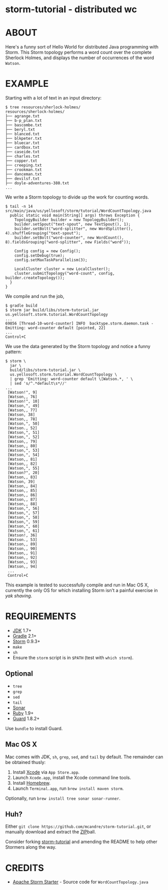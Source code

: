 # storm-tutorial - distributed wc

# ABOUT

Here's a funny sort of Hello World for distributed Java programming with Storm. This Storm topology performs a word count over the complete Sherlock Holmes, and displays the number of occurrences of the word `Watson`.

# EXAMPLE

Starting with a lot of text in an input directory:

```
$ tree resources/sherlock-holmes/
resources/sherlock-holmes/
├── agrange.txt
├── b-p_plan.txt
├── bascombe.txt
├── beryl.txt
├── blanced.txt
├── blkpeter.txt
├── bluecar.txt
├── cardbox.txt
├── caseide.txt
├── charles.txt
├── copper.txt
├── creeping.txt
├── crookman.txt
├── danceman.txt
├── devilsf.txt
├── doyle-adventures-380.txt
...
```

We write a Storm topology to divide up the work for counting words.

```
$ tail -n 14 src/main/java/us/yellosoft/storm/tutorial/WordCountTopology.java
  public static void main(String[] args) throws Exception {
    TopologyBuilder builder = new TopologyBuilder();
    builder.setSpout("text-spout", new TextSpout(), 1);
    builder.setBolt("word-splitter", new WordSplitter(), 4).shuffleGrouping("text-spout");
    builder.setBolt("word-counter", new WordCount(), 8).fieldsGrouping("word-splitter", new Fields("word"));

    Config config = new Config();
    config.setDebug(true);
    config.setMaxTaskParallelism(3);

    LocalCluster cluster = new LocalCluster();
    cluster.submitTopology("word-count", config, builder.createTopology());
  }
}
```

We compile and run the job,

```
$ gradle build
$ storm jar build/libs/storm-tutorial.jar us.yellosoft.storm.tutorial.WordCountTopology
...
69856 [Thread-10-word-counter] INFO  backtype.storm.daemon.task - Emitting: word-counter default [pointed, 22]
...
Control+C
```

We use the data generated by the Storm topology and notice a funny pattern:

```
$ storm \
  jar \
  build/libs/storm-tutorial.jar \
  us.yellosoft.storm.tutorial.WordCountTopology \
  | grep 'Emitting: word-counter default \[Watson.*, ' \
  | sed 's/^.*default\s*//'
...
 [Watson!", 9]
 [Watson,, 76]
 [Watson!", 10]
 [Watson,", 49]
 [Watson,, 77]
 [Watson, 38]
 [Watson,, 78]
 [Watson,", 50]
 [Watson., 52]
 [Watson,", 51]
 [Watson,", 52]
 [Watson,, 79]
 [Watson,, 80]
 [Watson,", 53]
 [Watson,", 54]
 [Watson,, 81]
 [Watson,, 82]
 [Watson,", 55]
 [Watson?", 20]
 [Watson,, 83]
 [Watson, 39]
 [Watson,, 84]
 [Watson,, 85]
 [Watson,, 86]
 [Watson,, 87]
 [Watson,, 88]
 [Watson,", 56]
 [Watson,", 57]
 [Watson,", 58]
 [Watson,", 59]
 [Watson,", 60]
 [Watson,", 61]
 [Watson!, 36]
 [Watson., 53]
 [Watson,, 89]
 [Watson,, 90]
 [Watson,, 91]
 [Watson,, 92]
 [Watson,, 93]
 [Watson,, 94]
 ...
 Control+C
```

This example is tested to successfully compile and run in Mac OS X, currently the only OS for which installing Storm isn't a painful exercise in *yak shaving*.

# REQUIREMENTS

* [JDK](http://www.oracle.com/technetwork/java/javase/downloads/index.html) 1.7+
* [Gradle](http://gradle.org/) 2.1+
* [Storm](https://storm.apache.org/) 0.9.3+
* `make`
* `sh`
* Ensure the `storm` script is in `$PATH` (test with `which storm`).

## Optional

* `tree`
* `grep`
* `sed`
* `tail`
* [Sonar](http://www.sonarqube.org/)
* [Ruby](https://www.ruby-lang.org/) 1.9+
* [Guard](http://guardgem.org/) 1.8.2+

Use `bundle` to install Guard.

## Mac OS X

Mac comes with JDK, `sh`, `grep`, `sed`, and `tail` by default. The remainder can be obtained thusly:

1. Install [Xcode](https://developer.apple.com/xcode/) via `App Store.app`.
2. Launch `Xcode.app`, install the Xcode command line tools.
3. Install [Homebrew](http://brew.sh/).
4. Launch `Terminal.app`, run `brew install maven storm`.

Optionally, run `brew install tree sonar sonar-runner`.

## Huh?

Either `git clone https://github.com/mcandre/storm-tutorial.git`, or manually download and extract the [ZIP](https://github.com/mcandre/storm-tutorial/archive/master.zip)ball.

Consider forking [storm-tutorial](https://github.com/mcandre/storm-tutorial) and amending the README to help other Stormers along the way.

# CREDITS

* [Apache Storm Starter](https://github.com/apache/storm/tree/master/examples/storm-starter) - Source code for `WordCountTopology.java`
